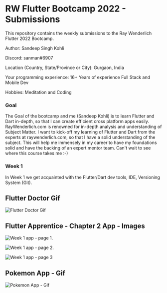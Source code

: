 # RW Flutter Bootcamp 2022 - Submissions
This repository contains the weekly submissions to the Ray Wenderlich Flutter 2022 Bootcamp. 

Author: Sandeep Singh Kohli

Discord: sanman#6907

Location (Country, State/Province or City): Gurgaon, India

Your programming experience: 16+ Years of experience Full Stack and Mobile Dev

Hobbies: Meditation and Coding

### Goal
The Goal of the bootcamp and me (Sandeep Kohli) is to learn Flutter and Dart in-depth, so that I can create efficient cross platform apps easily. RayWenderlich.com is renowned for in-depth analysis and understanding of Subject Matter. I want to kick-off my learning of Flutter and Dart from the experts at raywenderlich.com, so that I have a solid understanding of the subject. This will help me immensely in my career to have my foundations solid and have the backing of an expert mentor team. Can't wait to see where this course takes me :-)


###  Week 1
In Week 1 we get acquainted with the Flutter/Dart dev tools, IDE, Versioning System (Git). 

## Flutter Doctor Gif

![Flutter Doctor Gif](https://github.com/sskohli01/rw_flutter_bc22/blob/week1/images/flutter-doctor.gif "Flutter Doctor Gif")


## Flutter Apprentice - Chapter 2 App - Images

![Week 1 app - page 1.](https://github.com/sskohli01/rw_flutter_bc22/blob/week1/images/Week%201%20-%20Recipes%20App%20-%20Pg%201.png "Week 1 app - page 1")

![Week 1 app - page 2.](https://github.com/sskohli01/rw_flutter_bc22/blob/week1/images/Week%201%20-%20Recipes%20App%20-%20Pg%202.png "Week 1 app - page 2")

![Week 1 app - page 3](https://github.com/sskohli01/rw_flutter_bc22/blob/week1/images/Week%201%20-%20Recipes%20App%20-%20Pg%203.png "Week 1 app - page 3")


## Pokemon App - Gif

![Pokemon App - Gif](https://github.com/sskohli01/rw_flutter_bc22/blob/week1/images/pokemon-app.gif "Pokemon App - Gif")
